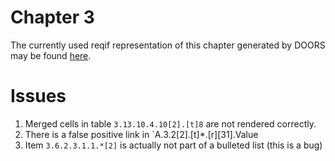 Chapter 3 
=========

The currently used reqif representation of this chapter generated by DOORS may be found [here](https://github.com/openETCS/modeling/tree/master/model/subset26/SUBSET_26_SRS_Ch-3_v330).


# Issues

1. Merged cells in table `3.13.10.4.10[2].[t]8` are not rendered correctly.
2. There is a false positive link in `A.3.2[2].[t]*.[r][31].Value
3. Item `3.6.2.3.1.1.*[2]` is actually not part of a bulleted list (this is a bug)
